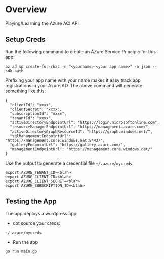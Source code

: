 # Overview

Playing/Learning the  Azure ACI API

## Setup Creds

Run the following command to create an AZure Service Principle for this app:

```
az ad sp create-for-rbac -n "<yourname>-<your app name>" -o json --sdk-auth
```

Prefixing your app name with your name makes it easy track app registrations in your Azure AD. The above command will generate something like this:

```
{
  "clientId": "xxxx",
  "clientSecret": "xxxx",
  "subscriptionId": "xxxx",
  "tenantId": "xxxx",
  "activeDirectoryEndpointUrl": "https://login.microsoftonline.com",
  "resourceManagerEndpointUrl": "https://management.azure.com/",
  "activeDirectoryGraphResourceId": "https://graph.windows.net/",
  "sqlManagementEndpointUrl": "https://management.core.windows.net:8443/",
  "galleryEndpointUrl": "https://gallery.azure.com/",
  "managementEndpointUrl": "https://management.core.windows.net/"
}
```


 Use the output to generate a credential file `~/.azure/mycreds`:

```
export AZURE_TENANT_ID=<blah>
export AZURE_CLIENT_ID=<blah>
export AZURE_CLIENT_SECRET=<blah>
export AZURE_SUBSCRIPTION_ID=<blah>
```

## Testing the App

The app deploys a wordpress app

- dot source your creds:

```
~/.azure/mycreds
```

- Run the app

```
go run main.go
```

